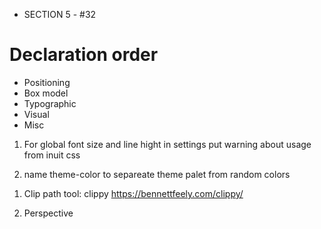<!-- CURRENTLY ON -->

- SECTION 5 - #32


<!-- CSS GUIDELINES  -->

# Declaration order

- Positioning
- Box model
- Typographic
- Visual
- Misc



<!-- TODO FOR CSS BOILERPLATE -->

1. For global font size and line hight in settings put warning about usage from inuit css

2. name theme-color to separeate theme palet from random colors







<!-- CSS NOTES -->


1. Clip path tool: clippy
   https://bennettfeely.com/clippy/

2. Perspective





<!-- NOTABLE CSS  -->


<!-- clip path:
clip-path: polygon(0 0, 100% 0, 100% 75vh, 0 100%); -->


<!-- Backgorund-clip  -->

 <!-- background-image: linear-gradient(to right, var(--color-primary-highlight), var(--color-primary-shadow));
  -webkit-background-clip: text;
  color: transparent; -->